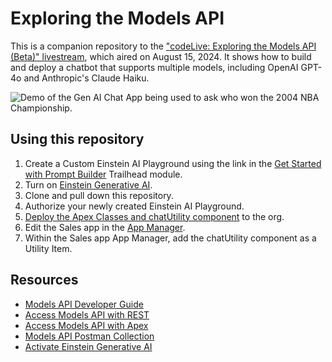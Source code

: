 # Exploring the Models API

This is a companion repository to the ["codeLive: Exploring the Models API (Beta)" livestream](https://www.youtube.com/watch?v=hf95_ghGeNI), which aired on August 15, 2024. It shows how to build and deploy a chatbot that supports multiple models, including OpenAI GPT-4o and Anthropic's Claude Haiku.

![Demo of the Gen AI Chat App being used to ask who won the 2004 NBA Championship.](/demo.gif)

## Using this repository

1. Create a Custom Einstein AI Playground using the link in the [Get Started with Prompt Builder](https://trailhead.salesforce.com/content/learn/projects/quick-start-prompt-builder/get-started-with-prompt-builder) Trailhead module.
2. Turn on [Einstein Generative AI](https://help.salesforce.com/s/articleView?id=sf.generative_ai_enable.htm&type=5).
3. Clone and pull down this repository.
4. Authorize your newly created Einstein AI Playground.
5. [Deploy the Apex Classes and chatUtility component](https://developer.salesforce.com/docs/platform/sfvscode-extensions/guide/deploy-source.html) to the org.
6. Edit the Sales app in the [App Manager](https://help.salesforce.com/s/articleView?id=sf.apps_lightning_utilities.htm&type=5).
7. Within the Sales app App Manager, add the chatUtility component as a Utility Item.

## Resources

- [Models API Developer Guide](https://developer.salesforce.com/docs/einstein/genai/guide/models-api.html)
- [Access Models API with REST](https://developer.salesforce.com/docs/einstein/genai/guide/access-models-api-with-rest.html)
- [Access Models API with Apex](https://developer.salesforce.com/docs/einstein/genai/guide/access-models-api-with-apex.html)
- [Models API Postman Collection](https://www.postman.com/salesforce-developers/salesforce-developers/collection/onih7sc/models-apis-beta)
- [Activate Einstein Generative AI](https://help.salesforce.com/s/articleView?id=sf.generative_ai_enable.htm&type=5)
